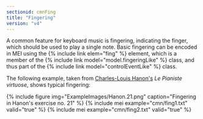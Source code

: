 ```yaml
---
sectionid: cmnFing
title: "Fingering"
version: "v4"
---
```


A common feature for keyboard music is fingering, indicating the finger, which should be used to play a single note. Basic fingering can be encoded in MEI using the {% include link elem="fing" %} element, which is a member of the {% include link model="model.fingeringLike" %} class, and thus part of the {% include link model="controlEventLike" %} class.

The following example, taken from [Charles-Louis Hanon's](https://en.wikipedia.org/wiki/Charles-Louis_Hanon) *Le Pianiste virtuose*, shows typical fingering:

{% include figure img="ExampleImages/Hanon.21.png" caption="Fingering in Hanon's exercise no. 21" %}
{% include mei example="cmn/fing1.txt" valid="true" %}
{% include mei example="cmn/fing2.txt" valid="true" %}
